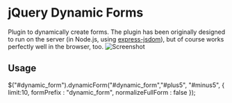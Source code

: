 jQuery Dynamic Forms
====================

Plugin to dynamically create forms. The plugin has been originally designed to run on the server (in Node.js, using [express-jsdom](http://github.com/fgnass/express-jsdom)), but of course works perfectly well in the browser, too.
![Screenshot](https://raw.githubusercontent.com/Hemant411/dynamic-form/master/screenshot.png)

## Usage

  $("#dynamic_form").dynamicForm("#dynamic_form","#plus5", "#minus5", {
		        limit:10,
		        formPrefix : "dynamic_form",
		        normalizeFullForm : false
		    });

